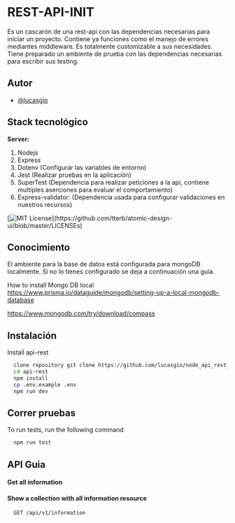 # REST-API-INIT 
Es un cascarón de una rest-api con las dependencias necesarias para iniciar un proyecto. 
Contiene ya funciones como el manejo de errores mediantes middleware. Es totalmente customizable a sus necesidades. 
Tiene preparado un ambiente de prueba con las dependencias necesarias para escribir sus testing.



## Autor

- [@lucasgio](https://www.github.com/lucasgio)


## Stack tecnológico

**Server:** 
1. Nodejs
2. Express 
3. Dotenv (Configurar las variables de entorno) 
4. Jest (Realizar pruebas en la aplicación) 
5. SuperTest (Dependencia para realizar peticiones a la api, contiene multiples aserciones para evaluar el comportamiento)
6. Express-validator: (Dependencia usada para configurar validaciones en nuestros recursos)



[![MIT License](https://img.shields.io/apm/l/atomic-design-ui.svg?)](https://github.com/tterb/atomic-design-ui/blob/master/LICENSEs)

## Conocimiento

El ambiente para la base de datos está configurada para mongoDB localmente. Si no lo tienes configurado se deja a continuación una
guía.

How to install Mongo DB local
https://www.prisma.io/dataguide/mongodb/setting-up-a-local-mongodb-database

https://www.mongodb.com/try/download/compass

## Instalación

Install api-rest

```bash
  clone repository git clone https://github.com/lucasgio/node_api_rest_init.git
  cd api-rest
  npm install  
  cp .env.example .env
  npm run dev
```

## Correr pruebas

To run tests, run the following command

```bash
  npm run test
```


## API Guia

#### Get all information
#### Show a collection with all information resource

```http
  GET /api/v1/information
```
